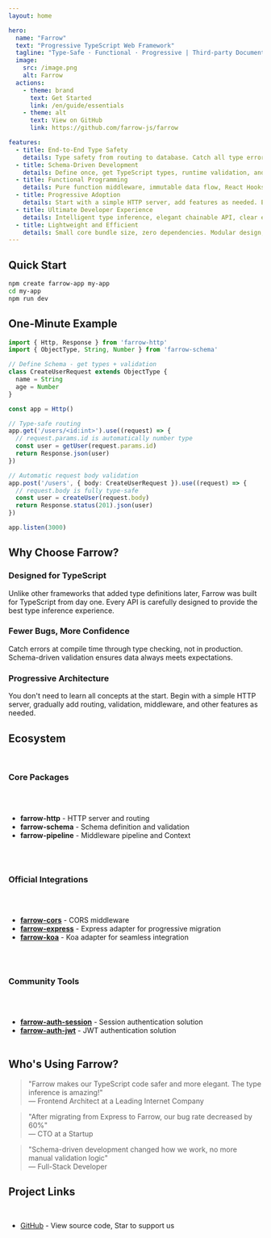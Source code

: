 ```yaml
---
layout: home

hero:
  name: "Farrow"
  text: "Progressive TypeScript Web Framework"
  tagline: "Type-Safe · Functional · Progressive | Third-party Documentation Site"
  image:
    src: /image.png
    alt: Farrow
  actions:
    - theme: brand
      text: Get Started
      link: /en/guide/essentials
    - theme: alt
      text: View on GitHub
      link: https://github.com/farrow-js/farrow

features:
  - title: End-to-End Type Safety
    details: Type safety from routing to database. Catch all type errors at compile time, making runtime errors a thing of the past.
  - title: Schema-Driven Development
    details: Define once, get TypeScript types, runtime validation, and API documentation. Schema is documentation, documentation is code.
  - title: Functional Programming
    details: Pure function middleware, immutable data flow, React Hooks-style Context. Make code more predictable and testable.
  - title: Progressive Adoption
    details: Start with a simple HTTP server, add features as needed. Each module is independent and can be used flexibly together.
  - title: Ultimate Developer Experience
    details: Intelligent type inference, elegant chainable API, clear error messages. Make development a joy.
  - title: Lightweight and Efficient
    details: Small core bundle size, zero dependencies. Modular design, bundle only what you need.
---
```


## Quick Start

```bash
npm create farrow-app my-app
cd my-app
npm run dev
```

## One-Minute Example

```typescript
import { Http, Response } from 'farrow-http'
import { ObjectType, String, Number } from 'farrow-schema'

// Define Schema - get types + validation
class CreateUserRequest extends ObjectType {
  name = String
  age = Number
}

const app = Http()

// Type-safe routing
app.get('/users/<id:int>').use((request) => {
  // request.params.id is automatically number type
  const user = getUser(request.params.id)
  return Response.json(user)
})

// Automatic request body validation
app.post('/users', { body: CreateUserRequest }).use((request) => {
  // request.body is fully type-safe
  const user = createUser(request.body)
  return Response.status(201).json(user)
})

app.listen(3000)
```

## Why Choose Farrow?

### Designed for TypeScript

Unlike other frameworks that added type definitions later, Farrow was built for TypeScript from day one. Every API is carefully designed to provide the best type inference experience.

### Fewer Bugs, More Confidence

Catch errors at compile time through type checking, not in production. Schema-driven validation ensures data always meets expectations.

### Progressive Architecture

You don't need to learn all concepts at the start. Begin with a simple HTTP server, gradually add routing, validation, middleware, and other features as needed.

## Ecosystem

<div class="ecosystem-grid">

### Core Packages

- **farrow-http** - HTTP server and routing
- **farrow-schema** - Schema definition and validation
- **farrow-pipeline** - Middleware pipeline and Context

### Official Integrations

- **[farrow-cors](/en/ecosystem/farrow-cors)** - CORS middleware
- **[farrow-express](/en/ecosystem/farrow-express)** - Express adapter for progressive migration
- **[farrow-koa](/en/ecosystem/farrow-koa)** - Koa adapter for seamless integration

### Community Tools

- **[farrow-auth-session](https://github.com/AisonSu/farrow-auth-session)** - Session authentication solution
- **[farrow-auth-jwt](https://github.com/AisonSu/farrow-auth-jwt)** - JWT authentication solution

</div>

## Who's Using Farrow?

> "Farrow makes our TypeScript code safer and more elegant. The type inference is amazing!"  
> — Frontend Architect at a Leading Internet Company

> "After migrating from Express to Farrow, our bug rate decreased by 60%"  
> — CTO at a Startup

> "Schema-driven development changed how we work, no more manual validation logic"  
> — Full-Stack Developer

## Project Links

<div class="community-links">

- [GitHub](https://github.com/farrow-js/farrow) - View source code, Star to support us

</div>

<style>
.ecosystem-grid {
  display: grid;
  grid-template-columns: repeat(auto-fit, minmax(250px, 1fr));
  gap: 2rem;
  margin: 2rem 0;
}

.community-links {
  display: flex;
  gap: 2rem;
  flex-wrap: wrap;
  margin: 2rem 0;
}
</style>